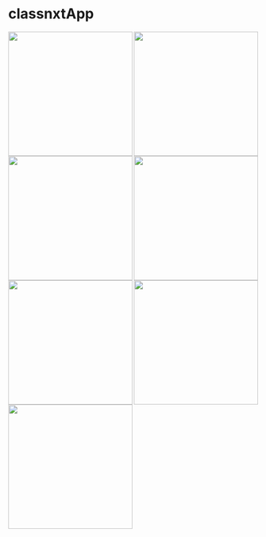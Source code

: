 # classnxtApp

<img align="left" src="https://user-images.githubusercontent.com/41661723/174840769-ef33e6c9-78dc-4fae-a839-e65856b5daac.jpg" width=250/>  

<img src="https://user-images.githubusercontent.com/41661723/174841395-a1e6ce67-6d14-4ec3-a086-04af54b084a4.jpg" width=250/> 



<img align="left" src="https://user-images.githubusercontent.com/41661723/174841456-28c5d925-b641-4bfa-a9b0-e2808a56b701.jpg" width=250/>  

<img align="left" src="https://user-images.githubusercontent.com/41661723/174842444-d7f0881a-22a5-4eab-ab60-2f28ae34365a.jpg" width=250/>  

<img src="https://user-images.githubusercontent.com/41661723/174841530-fa35a6d6-4a6a-4ff1-b667-173ae7292dcc.png" width=250/>  


<img src="https://user-images.githubusercontent.com/41661723/174841493-f32ce16e-a5a0-4eeb-85cd-d198d7a078b6.jpg" width=250/>  

<img src="https://user-images.githubusercontent.com/41661723/174841564-d17fff73-8702-438a-94b4-0ec6e484cf64.jpg" width=250/>  





